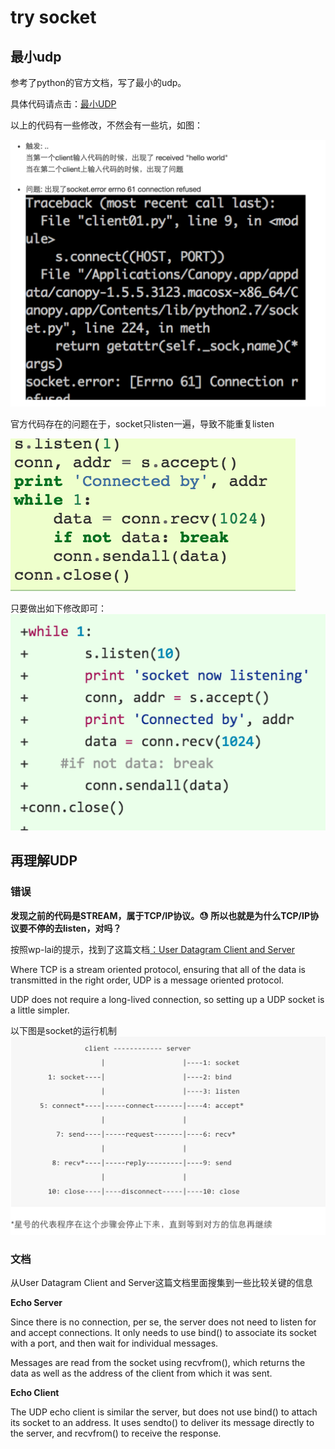 # try socket


## 最小udp
参考了python的官方文档，写了最小的udp。

具体代码请点击：[最小UDP](https://github.com/jameszhou89/OMOOC2py/commit/5a48b63888b898b9fa9eb4916eb36424d73fe02e)

以上的代码有一些修改，不然会有一些坑，如图：

![](error.png)

官方代码存在的问题在于，socket只listen一遍，导致不能重复listen

![](error02.png)

只要做出如下修改即可：
![](error3.png)



## 再理解UDP


### 错误

**发现之前的代码是STREAM，属于TCP/IP协议。😓 所以也就是为什么TCP/IP协议要不停的去listen，对吗？**

按照wp-lai的提示，找到了这篇文档[：User Datagram Client and Server](https://pymotw.com/2/socket/udp.html)


Where TCP is a stream oriented protocol, ensuring that all of the data is transmitted in the right order, UDP is a message oriented protocol. 
   
   UDP does not require a long-lived connection, so setting up a UDP socket is a little simpler. 


以下图是socket的运行机制
![](socket.png)


### 文档


从User Datagram Client and Server这篇文档里面搜集到一些比较关键的信息

**Echo Server**

Since there is no connection, per se, the server does not need to listen for and accept connections. It only needs to use bind() to associate its socket with a port, and then wait for individual messages.

Messages are read from the socket using recvfrom(), which returns the data as well as the address of the client from which it was sent.


**Echo Client**

The UDP echo client is similar the server, but does not use bind() to attach its socket to an address. It uses sendto() to deliver its message directly to the server, and recvfrom() to receive the response.



















